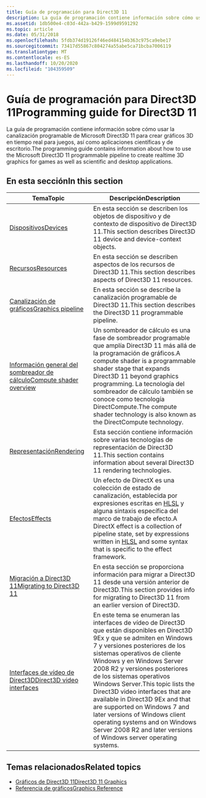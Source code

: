 ```yaml
---
title: Guía de programación para Direct3D 11
description: La guía de programación contiene información sobre cómo usar la canalización programable de Microsoft Direct3D 11 para crear gráficos 3D en tiempo real para juegos, así como aplicaciones científicas y de escritorio.
ms.assetid: 1db500e4-c03d-442a-b429-1599d9591292
ms.topic: article
ms.date: 05/31/2018
ms.openlocfilehash: 5fdb374d19126f46ed484154b363c975ca9ebe17
ms.sourcegitcommit: 73417d55867c804274a55abe5ca71bcba7006119
ms.translationtype: MT
ms.contentlocale: es-ES
ms.lasthandoff: 10/20/2020
ms.locfileid: "104359509"
---
```

# <a name="programming-guide-for-direct3d-11"></a><span data-ttu-id="6a43e-103">Guía de programación para Direct3D 11</span><span class="sxs-lookup"><span data-stu-id="6a43e-103">Programming guide for Direct3D 11</span></span>

<span data-ttu-id="6a43e-104">La guía de programación contiene información sobre cómo usar la canalización programable de Microsoft Direct3D 11 para crear gráficos 3D en tiempo real para juegos, así como aplicaciones científicas y de escritorio.</span><span class="sxs-lookup"><span data-stu-id="6a43e-104">The programming guide contains information about how to use the Microsoft Direct3D 11 programmable pipeline to create realtime 3D graphics for games as well as scientific and desktop applications.</span></span>

## <a name="in-this-section"></a><span data-ttu-id="6a43e-105">En esta sección</span><span class="sxs-lookup"><span data-stu-id="6a43e-105">In this section</span></span>

| <span data-ttu-id="6a43e-106">Tema</span><span class="sxs-lookup"><span data-stu-id="6a43e-106">Topic</span></span> | <span data-ttu-id="6a43e-107">Descripción</span><span class="sxs-lookup"><span data-stu-id="6a43e-107">Description</span></span> |
|-|-|
| [<span data-ttu-id="6a43e-108">Dispositivos</span><span class="sxs-lookup"><span data-stu-id="6a43e-108">Devices</span></span>](overviews-direct3d-11-devices.md) | <span data-ttu-id="6a43e-109">En esta sección se describen los objetos de dispositivo y de contexto de dispositivo de Direct3D 11.</span><span class="sxs-lookup"><span data-stu-id="6a43e-109">This section describes Direct3D 11 device and device-context objects.</span></span> |
| [<span data-ttu-id="6a43e-110">Recursos</span><span class="sxs-lookup"><span data-stu-id="6a43e-110">Resources</span></span>](overviews-direct3d-11-resources.md) | <span data-ttu-id="6a43e-111">En esta sección se describen aspectos de los recursos de Direct3D 11.</span><span class="sxs-lookup"><span data-stu-id="6a43e-111">This section describes aspects of Direct3D 11 resources.</span></span> |
| [<span data-ttu-id="6a43e-112">Canalización de gráficos</span><span class="sxs-lookup"><span data-stu-id="6a43e-112">Graphics pipeline</span></span>](overviews-direct3d-11-graphics-pipeline.md) | <span data-ttu-id="6a43e-113">En esta sección se describe la canalización programable de Direct3D 11.</span><span class="sxs-lookup"><span data-stu-id="6a43e-113">This section describes the Direct3D 11 programmable pipeline.</span></span> |
| [<span data-ttu-id="6a43e-114">Información general del sombreador de cálculo</span><span class="sxs-lookup"><span data-stu-id="6a43e-114">Compute shader overview</span></span>](direct3d-11-advanced-stages-compute-shader.md) | <span data-ttu-id="6a43e-115">Un sombreador de cálculo es una fase de sombreador programable que amplía Direct3D 11 más allá de la programación de gráficos.</span><span class="sxs-lookup"><span data-stu-id="6a43e-115">A compute shader is a programmable shader stage that expands Direct3D 11 beyond graphics programming.</span></span> <span data-ttu-id="6a43e-116">La tecnología del sombreador de cálculo también se conoce como tecnología DirectCompute.</span><span class="sxs-lookup"><span data-stu-id="6a43e-116">The compute shader technology is also known as the DirectCompute technology.</span></span> |
| [<span data-ttu-id="6a43e-117">Representación</span><span class="sxs-lookup"><span data-stu-id="6a43e-117">Rendering</span></span>](overviews-direct3d-11-render.md) | <span data-ttu-id="6a43e-118">Esta sección contiene información sobre varias tecnologías de representación de Direct3D 11.</span><span class="sxs-lookup"><span data-stu-id="6a43e-118">This section contains information about several Direct3D 11 rendering technologies.</span></span> |
| [<span data-ttu-id="6a43e-119">Efectos</span><span class="sxs-lookup"><span data-stu-id="6a43e-119">Effects</span></span>](d3d11-graphics-programming-guide-effects.md) | <span data-ttu-id="6a43e-120">Un efecto de DirectX es una colección de estado de canalización, establecida por expresiones escritas en [HLSL](/windows/desktop/direct3dhlsl/dx-graphics-hlsl-reference) y alguna sintaxis específica del marco de trabajo de efecto.</span><span class="sxs-lookup"><span data-stu-id="6a43e-120">A DirectX effect is a collection of pipeline state, set by expressions written in [HLSL](/windows/desktop/direct3dhlsl/dx-graphics-hlsl-reference) and some syntax that is specific to the effect framework.</span></span> |
| [<span data-ttu-id="6a43e-121">Migración a Direct3D 11</span><span class="sxs-lookup"><span data-stu-id="6a43e-121">Migrating to Direct3D 11</span></span>](d3d11-programming-guide-migrating.md) | <span data-ttu-id="6a43e-122">En esta sección se proporciona información para migrar a Direct3D 11 desde una versión anterior de Direct3D.</span><span class="sxs-lookup"><span data-stu-id="6a43e-122">This section provides info for migrating to Direct3D 11 from an earlier version of Direct3D.</span></span> |
| [<span data-ttu-id="6a43e-123">Interfaces de vídeo de Direct3D</span><span class="sxs-lookup"><span data-stu-id="6a43e-123">Direct3D video interfaces</span></span>](direct3d-video-interfaces.md) | <span data-ttu-id="6a43e-124">En este tema se enumeran las interfaces de vídeo de Direct3D que están disponibles en Direct3D 9Ex y que se admiten en Windows 7 y versiones posteriores de los sistemas operativos de cliente Windows y en Windows Server 2008 R2 y versiones posteriores de los sistemas operativos Windows Server.</span><span class="sxs-lookup"><span data-stu-id="6a43e-124">This topic lists the Direct3D video interfaces that are available in Direct3D 9Ex and that are supported on Windows 7 and later versions of Windows client operating systems and on Windows Server 2008 R2 and later versions of Windows server operating systems.</span></span> |

## <a name="related-topics"></a><span data-ttu-id="6a43e-125">Temas relacionados</span><span class="sxs-lookup"><span data-stu-id="6a43e-125">Related topics</span></span>

* [<span data-ttu-id="6a43e-126">Gráficos de Direct3D 11</span><span class="sxs-lookup"><span data-stu-id="6a43e-126">Direct3D 11 Graphics</span></span>](atoc-dx-graphics-direct3d-11.md)
* [<span data-ttu-id="6a43e-127">Referencia de gráficos</span><span class="sxs-lookup"><span data-stu-id="6a43e-127">Graphics Reference</span></span>](atoc-d3d11-graphics-reference.md)